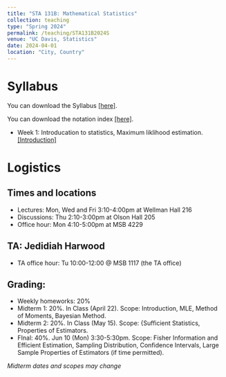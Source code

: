 ```yaml
---
title: "STA 131B: Mathematical Statistics"
collection: teaching
type: "Spring 2024"
permalink: /teaching/STA131B2024S
venue: "UC Davis, Statistics"
date: 2024-04-01
location: "City, Country"
---
```

# Syllabus

You can download the Syllabus [\[here\]](https://hg-zh.github.io/files/Syllabus.pdf).

You can download the notation index [\[here\]](https://hg-zh.github.io/files/notations.pdf).

- Week 1: Introducation to statistics, Maximum liklihood estimation. [\[Introduction\]](https://hg-zh.github.io/files/Lecture_1.pdf) 


# Logistics

## Times and locations

- Lectures: Mon, Wed and Fri 3:10-4:00pm at Wellman Hall 216
- Discussions: Thu 2:10-3:00pm at Olson Hall 205
- Office hour: Mon 4:10-5:00pm at MSB 4229 

## TA: Jedidiah Harwood

- TA office hour:  Tu 10:00-12:00 @ MSB 1117 (the TA office)

## Grading: 

- Weekly homeworks: 20%
- Midterm 1: 20%. In Class (April 22). Scope: Introduction, MLE, Method of Moments, Bayesian Method.
- Midterm 2: 20%. In Class (May 15). Scope: {Sufficient Statistics, Properties of Estimators.
- FInal: 40%. Jun 10 (Mon)  3:30-5:30pm. Scope: Fisher Information and Efficient Estimation, Sampling Distribution, Confidence Intervals, Large Sample Properties of Estimators (if time permitted).

*Midterm dates and scopes may change*


